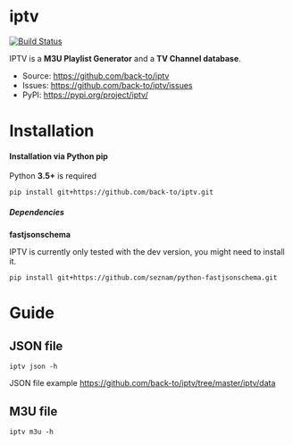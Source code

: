 # iptv

[![Build Status](https://travis-ci.org/back-to/iptv.svg?branch=master)](https://travis-ci.org/back-to/iptv)

IPTV is a **M3U Playlist Generator** and a **TV Channel database**.

- Source: https://github.com/back-to/iptv
- Issues: https://github.com/back-to/iptv/issues
- PyPI: https://pypi.org/project/iptv/

# Installation

#### Installation via Python pip

Python **3.5+** is required

```
pip install git+https://github.com/back-to/iptv.git
```

##### Dependencies

**fastjsonschema**

IPTV is currently only tested with the dev version,
you might need to install it.

```
pip install git+https://github.com/seznam/python-fastjsonschema.git
```

# Guide

## JSON file

```
iptv json -h
```

JSON file example https://github.com/back-to/iptv/tree/master/iptv/data

## M3U file

```
iptv m3u -h
```
